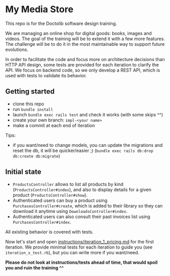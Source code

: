 # My Media Store

This repo is for the Doctolib software design training.

We are managing an online shop for digital goods: books, images and videos.
The goal of the training will be to extend it with a few more features.
The challenge will be to do it in the most maintainable way to support future evolutions.

In order to facilitate the code and focus more on architecture decisions than HTTP API design, some tests are provided for each iteration to clarify the API.
We focus on backend code, so we only develop a REST API, which is used with tests to validate its behavior.

## Getting started

- clone this repo
- run `bundle install`
- launch `bundle exec rails test` and check it works (with some skips ^^)
- create your own branch: `impl-<your name>`
- make a commit at each end of iteration

Tips:

- if you want/need to change models, you can update the migrations and reset the db, it will be quicker/easier ;) (`bundle exec rails db:drop db:create db:migrate`)

## Initial state

* `ProductsController` allows to list all products by kind (`ProductsController#index`), and also to display details for a given product (`ProductsController#show`).
* Authenticated users can buy a product using `PurchasesController#create`, which is added to their library so they can download it anytime using `DownloadsController#index`.
* Authenticated users can also consult their past invoices list using `PurchasesController#index`.

All existing behavior is covered with tests.

Now let's start and open [instructions/iteration_1_pricing.md](instructions/iteration_1_pricing.md) for the first iteration.
We provide minimal tests for each iteration to guide you (see `iteration_x_test.rb`), but you can write more if you want/need.

**Please do not look at instructions/tests ahead of time, that would spoil you and ruin the training ^^**
